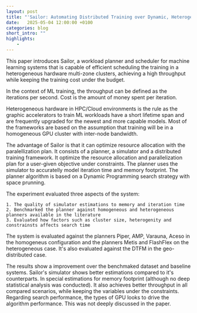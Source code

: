```yaml
---
layout: post
title: "'Sailor: Automating Distributed Training over Dynamic, Heterogeneous, and Geo-distributed Clusters' reviewed"
date:   2025-05-04 12:00:00 +0100
categories: blog 
short_intro: ""
highlights:
    - 
---
```


This paper introduces Sailor, a workload planner and scheduler for machine learning
systems that is capable of efficient scheduling the training in a heterogeneous hardware
multi-zone clusters, achieving a high throughput while keeping the training 
cost under the budget.

In the context of ML training, the throughput can be defined as the iterations per 
second. Cost is the amount of money spent per iteration.  

Heterogeneous hardware in HPC/Cloud environments is the rule 
as the graphic accelerators to train ML workloads have a short lifetime span and 
are frequently upgraded for the newest and more capable models. Most of the 
frameworks are based on the assumption that training will be in a homogeneous 
GPU cluster with inter-node bandwidth. 

The advantage of Sailor is that it can optimize resource allocation with the 
paralellization plan. It consists of a planner, a simulator and a distributed training 
framework. It optimize the resource allocation and parallelization plan for a
user-given objective under constraints. The planner uses the simulator to accuratelly 
model iteration time and memory footprint. The planner algorithm is based on a 
Dynamic Programming search strategy with space prunning. 

The experiment evaluated three aspects of the system: 

    1. The quality of simulator estimations to memory and iteration time
    2. Benchmarked the planner against homogeneous and heterogeneous planners available in the literature
    3. Evaluated how factors such as cluster size, heterogenity and constrainsts affects search time 

The system is evaluated against the planners Piper, AMP, 
Varauna, Aceso in the homogeneus configuration and the planners Metis and
FlashFlex on the heterogeneous case. It's also evaluated against the DTFM in
the geo-distributed case. 

The results show a improvement over the benchmaked dataset and baseline systems. 
Sailor's simulator shows better estimations compared to it's counterparts.
In special estimations for memory footprint (although no deep statistical analysis was conducted). 
It also achieves better throughput in all compared scenarios, while keeping the 
variables under the constraints. Regarding search performance, the types of GPU
looks to drive the algorithm performance. This was not deeply discussed in the paper. 
